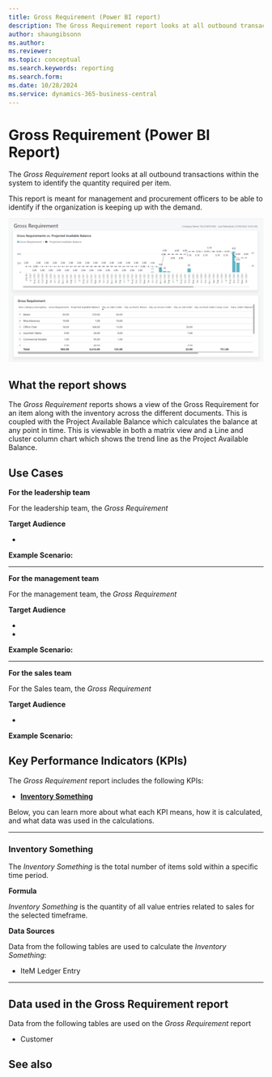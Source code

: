 ```yaml
---
title: Gross Requirement (Power BI report)
description: The Gross Requirement report looks at all outbound transactions within the system to identify the quantity required per item. 
author: shaungibsonn
ms.author: 
ms.reviewer: 
ms.topic: conceptual
ms.search.keywords: reporting
ms.search.form: 
ms.date: 10/28/2024
ms.service: dynamics-365-business-central
---
```


# Gross Requirement (Power BI Report)

The _Gross Requirement_ report looks at all outbound transactions within the system to identify the quantity required per item. 

This report is meant for management and procurement officers to be able to identify if the organization is keeping up with the demand.

![Gross Requirement](/business-central/media/inventory/gross-requirement.png "Gross Requirement - Screenshot")

## What the report shows

The *Gross Requirement* reports shows a view of the Gross Requirement for an item along with the inventory across the different documents. This is coupled with the Project Available Balance which calculates the balance at any point in time. This is viewable in both a matrix view and a Line and cluster column chart which shows the trend line as the Project Available Balance.


## Use Cases

**For the leadership team**

For the leadership team, the *Gross Requirement* 

**Target Audience**

- 

**Example Scenario:** 

---

**For the management team**

For the management team, the *Gross Requirement*

**Target Audience**

- 
- 

**Example Scenario:** 

---

**For the sales team**

For the Sales team, the *Gross Requirement*  

**Target Audience**

- 

**Example Scenario:** 

## Key Performance Indicators (KPIs)

The _Gross Requirement_ report includes the following KPIs:

- [**Inventory Something**](#)

Below, you can learn more about what each KPI means, how it is calculated, and what data was used in the calculations.

---
### Inventory Something

The *Inventory Something* is the total number of items sold within a specific time period.

**Formula**  

*Inventory Something* is the quantity of all value entries related to sales for the selected timeframe.

**Data Sources**

Data from the following tables are used to calculate the *Inventory Something*:
- IteM Ledger Entry

---
## Data used in the Gross Requirement report

Data from the following tables are used on the *Gross Requirement* report
- Customer


## See also